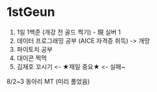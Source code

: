# 1stGeun
1. 1일 1백준 (개강 전 골드 찍기) - 現 실버 1
2. 데이터 프로그래밍 공부 (AICE 자격증 취득) -> 개망
3. 파이토치 공부
4. 대이콘 찍먹
5. 김재호 꼬시기 <- ★제일 중요★ <- 실패~

8/2~3 동아리 MT (미리 풀었음)
